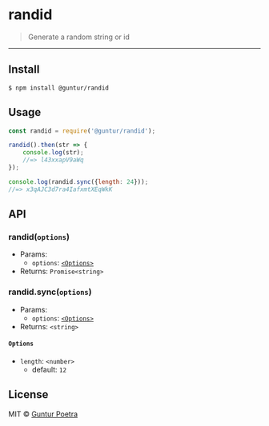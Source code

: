 # randid

> Generate a random string or id


---


## Install

```console
$ npm install @guntur/randid
```

## Usage

```js
const randid = require('@guntur/randid');

randid().then(str => {
    console.log(str);
    //=> l43xxapV9aWq
});

console.log(randid.sync({length: 24}));
//=> x3qAJC3d7ra4IafxmtXEqWkK
```

## API

### randid(`options`)

- Params:
  - `options`: [`<Options>`](#options)
- Returns: `Promise<string>`

### randid.sync(`options`)

- Params:
  - `options`: [`<Options>`](#options)
- Returns: `<string>`

#### `Options`

- `length`: `<number>`
  - default: `12`


## License

MIT © [Guntur Poetra](https://github.com/iguntur)
